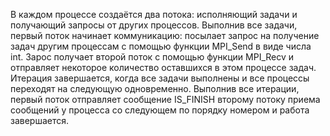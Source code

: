 В каждом процессе создаётся два потока: исполняющий задачи и получающий запросы от других процессов.
Выполнив все задачи, первый поток начинает коммуникацию: посылает запрос на получение задач другим процессам с помощью функции MPI_Send в виде числа int. Зарос получает второй поток с помощью функции MPI_Recv и отправляет некоторое количество оставшихся в этом процессе задач.
Итерация завершается, когда все задачи выполнены и все процессы переходят на следующую одновременно.
Выполнив все итерации, первый поток отправляет сообщение IS_FINISH второму потоку приема сообщений у процесса со следующем по порядку номером и работа завершается.